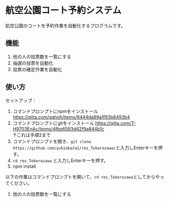 # 航空公園コート予約システム

航空公園のコートを予約作業を自動化するプログラムです。

## 機能
1. 他の人の投票数を一覧にする
2. 抽選の投票を自動化
3. 投票の確定作業を自動化

## 使い方
セットアップ：
1. コマンドプロンプトにnpmをインストール
https://qiita.com/gahoh/items/8444da99a1f93b6493b4
2. コマンドプロンプトにgitをインストール
https://qiita.com/T-H9703EnAc/items/4fbe6593d42f9a844b1c
<br>↑これは手順2まで
3. コマンドプロンプトを開き、`git clone https://github.com/yukiobata1/res_Tokorozawa/`と入力しEnterキーを押す。
4. `cd res_Tokorozawa` と入力しEnterキーを押す。
5. npm install 

以下の作業はコマンドプロンプトを開いて、`cd res_Tokorozawa`としてからやってください。
1. 他の人の投票数を一覧にする
